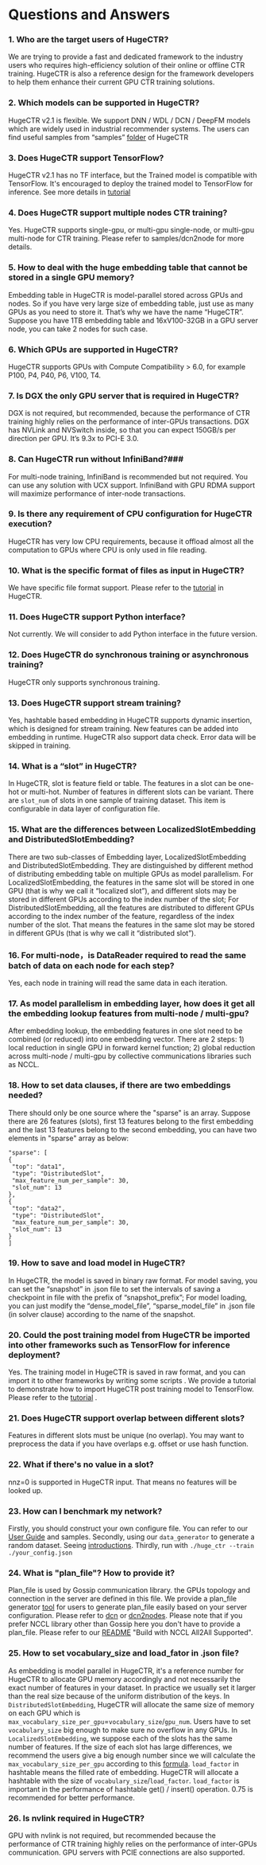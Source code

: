 # Questions and Answers #

### 1. Who are the target users of HugeCTR? ###
We are trying to provide a fast and dedicated framework to the industry users who requires high-efficiency solution of their online or offline CTR training. 
HugeCTR is also a reference design for the framework developers to help them enhance their current GPU CTR training solutions.
### 2. Which models can be supported in HugeCTR? ###
HugeCTR v2.1 is flexible. We support DNN / WDL / DCN / DeepFM models which are widely used in industrial recommender systems. The users can find useful samples from “samples” [folder](../samples) of HugeCTR 
### 3. Does HugeCTR support TensorFlow? ###
HugeCTR v2.1 has no TF interface, but the Trained model is compatible with TensorFlow. It's encouraged to deploy the trained model to TensorFlow for inference. See more details in [tutorial](../tutorial/dump_to_tf) 
### 4. Does HugeCTR support multiple nodes CTR training? ###
Yes. HugeCTR supports single-gpu, or multi-gpu single-node, or multi-gpu multi-node for CTR training. Please refer to samples/dcn2node for more details.
### 5. How to deal with the huge embedding table that cannot be stored in a single GPU memory? ###
Embedding table in HugeCTR is model-parallel stored across GPUs and nodes.  So if you have very large size of embedding table, just use as many GPUs as you need to store it. That’s why we have the name “HugeCTR”. Suppose you have 1TB embedding table and 16xV100-32GB in a GPU server node, you can take 2 nodes for such case. 
### 6. Which GPUs are supported in HugeCTR? ###
HugeCTR supports GPUs with Compute Compatibility > 6.0, for example P100, P4, P40, P6, V100, T4.
### 7. Is DGX the only GPU server that is required in HugeCTR? ###
DGX is not required, but recommended, because the performance of CTR training highly relies on the performance of inter-GPUs transactions. DGX has NVLink and NVSwitch inside, so that you can expect 150GB/s per direction per GPU. It’s 9.3x to PCI-E 3.0.
### 8. Can HugeCTR run without InfiniBand?###
For multi-node training, InfiniBand is recommended but not required. You can use any solution with UCX support. InfiniBand with GPU RDMA support will maximize performance of inter-node transactions.
### 9. Is there any requirement of CPU configuration for HugeCTR execution? ###
HugeCTR has very low CPU requirements, because it offload almost all the computation to GPUs where CPU is only used in file reading.
### 10.	What is the specific format of files as input in HugeCTR? ###
We have specific file format support. Please refer to the [tutorial](../tutorial/dump_to_tf) in HugeCTR.
### 11.	Does HugeCTR support Python interface? ###
Not currently. We will consider to add Python interface in the future version.
### 12. Does HugeCTR do synchronous training or asynchronous training? ###
HugeCTR only supports synchronous training.
### 13.	Does HugeCTR support stream training? ###
Yes, hashtable based embedding in HugeCTR supports dynamic insertion, which is designed for stream training. New features can be added into embedding in runtime. 
HugeCTR also support data check. Error data will be skipped in training.
### 14. What is a “slot” in HugeCTR? ###
In HugeCTR, slot is feature field or table. The features in a slot can be one-hot or multi-hot. Number of features in different slots can be variant. There are `slot_num` of slots in one sample of training dataset. This item is configurable in data layer of configuration file.  
### 15.	What are the differences between LocalizedSlotEmbedding and DistributedSlotEmbedding? ###
There are two sub-classes of Embedding layer, LocalizedSlotEmbedding and DistributedSlotEmbedding. They are distinguished by different method of distributing embedding table on multiple GPUs as model parallelism. For LocalizedSlotEmbedding, the features in the same slot will be stored in one GPU (that is why we call it “localized slot”), and different slots may be stored in different GPUs according to the index number of the slot; For DistributedSlotEmbedding, all the features are distributed to different GPUs according to the index number of the feature, regardless of the index number of the slot. That means the features in the same slot may be stored in different GPUs (that is why we call it “distributed slot”).
### 16. For multi-node，is DataReader required to read the same batch of data on each node for each step? ### 
Yes, each node in training will read the same data in each iteration. 
### 17.	As model parallelism in embedding layer, how does it get all the embedding lookup features from multi-node / multi-gpu? ###
After embedding lookup, the embedding features in one slot need to be combined (or reduced) into one embedding vector. There are 2 steps: 1) local reduction in single GPU in forward kernel function; 2) global reduction across multi-node / multi-gpu by collective communications libraries such as NCCL. 
### 18.	How to set data clauses, if there are two embeddings needed? ### 
There should only be one source where the "sparse" is an array. Suppose there are 26 features (slots), first 13 features belong to the first embedding and the last 13 features belong to the second embedding, you can have two elements in "sparse" array as below: 
```
"sparse": [
{
 "top": "data1",
 "type": "DistributedSlot",
 "max_feature_num_per_sample": 30,
 "slot_num": 13
},
{
 "top": "data2",
 "type": "DistributedSlot",
 "max_feature_num_per_sample": 30,
 "slot_num": 13
}
]
```
### 19.	How to save and load model in HugeCTR? ### 
In HugeCTR, the model is saved in binary raw format. For model saving, you can set the “snapshot” in .json file to set the intervals of saving a checkpoint in file with the prefix of “snapshot_prefix”; For model loading, you can just modify the “dense_model_file”, “sparse_model_file” in .json file (in solver clause) according to the name of the snapshot.
### 20.	Could the post training model from HugeCTR be imported into other frameworks such as TensorFlow for inference deployment? ### 
Yes. The training model in HugeCTR is saved in raw format, and you can import it to other frameworks by writing some scripts . We provide a tutorial to demonstrate how to import HugeCTR post training model to TensorFlow. Please refer to the [tutorial](../tutorial/dump_to_tf) .
### 21. Does HugeCTR support overlap between different slots? ###
Features in different slots must be unique (no overlap). You may want to preprocess the data if you have overlaps e.g. offset or use hash function.
### 22. What if there's no value in a slot? ###
nnz=0 is supported in HugeCTR input. That means no features will be looked up.
### 23. How can I benchmark my network? ###
Firstly, you should construct your own configure file. You can refer to our [User Guide](hugectr_user_guide.md) and samples. Secondly, using our `data_generator` to generate a random dataset. Seeing [introductions](../README.md#benchmark).
Thirdly, run with `./huge_ctr --train ./your_config.json`
### 24. What is "plan_file"? How to provide it?  ###
Plan_file is used by Gossip communication library. the GPUs topology and connection in the server are defined in this file. We provide a plan_file generator [tool](../tools/plan_generation) for users to generate plan_file easily based on your server configuration. Please refer to [dcn](../samples/dcn) or [dcn2nodes](../samples/dcn2nodes). Please note that if you prefer NCCL library other than Gossip here you don't have to provide a plan_file. Please refer to our [README](../README.md) "Build with NCCL All2All Supported".
### 25. How to set vocabulary_size and load_fator in .json file?  ###
As embedding is model parallel in HugeCTR, it's a reference number for HugeCTR to allocate GPU memory accordingly and not necessarily the exact number of features in your dataset. In practice we usually set it larger than the real size because of the uniform distribution of the keys. 
In `DistributedSlotEmbedding`, HugeCTR will allocate the same size of memory on each GPU which is `max_vocabulary_size_per_gpu`=`vocabulary_size`/`gpu_num`. Users have to set `vocabulary_size` big enough to make sure no overflow in any GPUs. 
In `LocalizedSlotEmbedding`, we suppose each of the slots has the same number of features. If the size of each slot has large differences, we recommend the users give a big enough number since we will calculate the `max_vocabulary_size_per_gpu` according to this [formula](../HugeCTR/include/embeddings/localized_slot_sparse_embedding_hash.hpp#L255). 
`load_factor` in hashtable means the filled rate of embedding. HugeCTR will allocate a hashtable with the size of `vocabulary_size`/`load_factor`. `load_factor` is important in the performance of hashtable get() / insert() operation. 0.75 is recommended for better performance. 
### 26. Is nvlink required in HugeCTR? ###
GPU with nvlink is not required, but recommended because the performance of CTR training highly relies on the performance of inter-GPUs communication. GPU servers with PCIE connections are also supported.